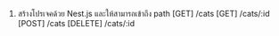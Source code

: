 1. สร้างโปรเจคด้วย Nest.js และให้สามารถเข้าถึง path 
   [GET] /cats
   [GET] /cats/:id
   [POST] /cats
   [DELETE] /cats/:id

